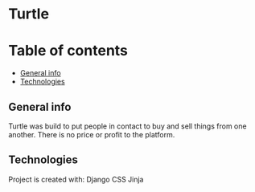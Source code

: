 # Turtle

# Table of contents
* [General info](#general-info)
* [Technologies](#technologies)
## General info
Turtle was build to put people in contact to buy and sell things from one another. There is no price or profit to the platform.

## Technologies
Project is created with:
Django
CSS
Jinja
